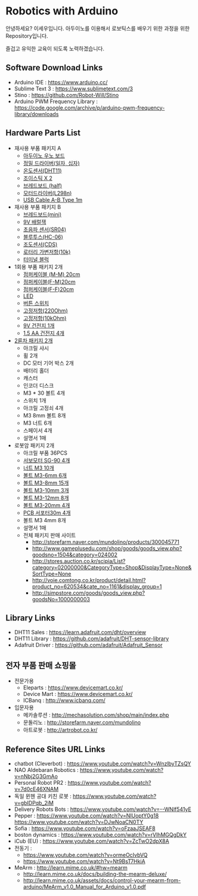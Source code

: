 # Robotics with Arduino
안녕하세요? 이세우입니다.
아두이노를 이용해서 로보틱스를 배우기 위한 과정을 위한 Repository입니다.

즐겁고 유익한 교육이 되도록 노력하겠습니다.

## Software Download Links

* Arduino IDE : https://www.arduino.cc/
* Sublime Text 3 : https://www.sublimetext.com/3
* Stino : https://github.com/Robot-Will/Stino
* Arduino PWM Frequency Library : https://code.google.com/archive/p/arduino-pwm-frequency-library/downloads

## Hardware Parts List
* 재사용 부품 패키지 A
	* [아두이노 우노 보드](http://mechasolution.com/shop/goods/goods_view.php?goodsno=71796&category=117001)
	* [정밀 드라이버(일자, 십자)](http://www.daisomall.co.kr/shop/goods_view.php?id=0000079820&search_text=%EC%A0%95%EB%B0%80%EB%93%9C%EB%9D%BC%EC%9D%B4%EB%B2%84)
	* [온도센서(DHT11)](http://storefarm.naver.com/mundolino/products/330773263?NaPm=ct%3Dj1uv9v1h%7Cci%3Dcheckout%7Ctr%3Dmyc%7Ctrx%3D%7Chk%3D95eeb71c9f8b20bfd144a2149fa353077a87d955)
	* [조이스틱 X 2](http://mechasolution.com/shop/goods/goods_view.php?&goodsno=712)
	* [브레드보드 (half)](http://mechasolution.com/shop/goods/goods_view.php?goodsno=7&category=134001)
	* [모터드라이버(L298n)](http://mechasolution.com/shop/goods/goods_view.php?goodsno=1221&category=131014)
	* [USB Cable A-B Type 1m](http://mechasolution.com/shop/goods/goods_view.php?goodsno=7655&category=136007)
* 재사용 부품 패키지 B
	* [브레드보드(mini)](http://mechasolution.com/shop/goods/goods_view.php?goodsno=181&category=134001)
	* [9V 배럴잭](http://mechasolution.com/shop/goods/goods_view.php?goodsno=33&category=136010)
	* [초음파 센서(SR04)](http://mechasolution.com/shop/goods/goods_view.php?&goodsno=119)
	* [블루투스(HC-06)](http://mechasolution.com/shop/goods/goods_view.php?goodsno=71794&category=054001)
	* [조도센서(CDS)](http://mechasolution.com/shop/goods/goods_view.php?goodsno=127751&category=129004)
	* [로터리 가변저항(10k)](http://mechasolution.com/shop/goods/goods_view.php?goodsno=8341&category=044016003)
	* [터미널 블럭](http://mechasolution.com/shop/goods/goods_view.php?goodsno=330571&category=061006)
* 1회용 부품 패키지 2개
  	* [점퍼케이블 (M-M) 20cm](http://mechasolution.com/shop/goods/goods_view.php?goodsno=540035&category=129003)
	* [점퍼케이블(F-M)20cm](http://mechasolution.com/shop/goods/goods_view.php?goodsno=540035&category=129003)
	* [점퍼케이블(F-F)20cm](http://mechasolution.com/shop/goods/goods_view.php?&goodsno=540335)
	* [LED](http://mechasolution.com/shop/goods/goods_view.php?goodsno=65&category=052001)
	* [버튼 스위치](http://www.eleparts.co.kr/front/basket.php)
	* [고정저항(220Ohm)](http://mechasolution.com/shop/goods/goods_view.php?goodsno=924&category=044016) 
	* [고정저항(10kOhm)](http://mechasolution.com/shop/goods/goods_view.php?goodsno=940&category=044016)
	* [9V 건전지 1개](http://mechasolution.com/shop/goods/goods_view.php?goodsno=539736&category=135001)
	* [1.5 AA 건전지 4개](http://mechasolution.com/shop/goods/goods_view.php?goodsno=772&category=135001)
* [2륜차 패키지 2개](http://mechasolution.com/shop/goods/goods_view.php?goodsno=329290&category=140012)	
  	* 아크릴 샤시
	* 휠 2개
	* DC 모터 기어 박스 2개
	* 배터리 홀더
	* 캐스터
	* 인코더 디스크
	* M3 * 30 볼트 4개
	* 스위치 1개
	* 아크릴 고정쇠 4개
	* M3 8mm 볼트 8개
	* M3 너트 6개
	* 스페이서 4개
	* 설명서 1매
* 로봇암 패키지 2개	
  	* 아크릴 부품 36PCS
	* [서보모터 SG-90 4개](http://mechasolution.com/shop/goods/goods_view.php?goodsno=71795&category=131006)
	* [너트 M3 10개](http://mechasolution.com/shop/goods/goods_view.php?goodsno=329807&category=134004002)
	* [볼트 M3-6mm 6개](http://mechasolution.com/shop/goods/goods_view.php?goodsno=427406&category=134004001)
	* [볼트 M3-8mm 15개](http://mechasolution.com/shop/goods/goods_view.php?goodsno=330463&category=134004001)
	* [볼트 M3-10mm 3개](http://mechasolution.com/shop/goods/goods_view.php?goodsno=329818&category=134004001)
	* [볼트 M3-12mm 8개](http://mechasolution.com/shop/goods/goods_view.php?goodsno=329819&category=134004001)
	* [볼트 M3-20mm 4개](http://mechasolution.com/shop/goods/goods_view.php?goodsno=329820&category=134004001)
	* [PCB 서포터30m 4개](http://mechasolution.com/shop/goods/goods_view.php?goodsno=8172&category=134006)
	* 볼트 M3 4mm 8개
	* 설명서 1매
	* 전체 패키지 판매 사이트
		* http://storefarm.naver.com/mundolino/products/300045771
		* http://www.gameplusedu.com/shop/goods/goods_view.php?goodsno=1504&category=024002
		* http://stores.auction.co.kr/scipia/List?category=02000000&CategoryType=Shop&DisplayType=None&SortType=None
		* http://voie.comtong.co.kr/product/detail.html?product_no=620534&cate_no=1161&display_group=1
		* http://simpstore.com/goods/goods_view.php?goodsNo=1000000003
	
## Library Links
* DHT11 Sales : https://learn.adafruit.com/dht/overview
* DHT11 Library : https://github.com/adafruit/DHT-sensor-library
* Adafruit Driver : https://github.com/adafruit/Adafruit_Sensor

## 전자 부품 판매 쇼핑몰
* 전문가용
	* Eleparts : https://www.devicemart.co.kr/
	* Device Mart : https://www.devicemart.co.kr/
	* ICBanq : http://www.icbanq.com/
* 입문자용
	* 메카솔루션 : http://mechasolution.com/shop/main/index.php
	* 문돌리노 : http://storefarm.naver.com/mundolino
	* 아트로봇 : http://artrobot.co.kr/

## Reference Sites URL Links
* chatbot (Cleverbot) : https://www.youtube.com/watch?v=WnzlbyTZsQY
* NAO Aldebaran Robotics : https://www.youtube.com/watch?v=nNbj2G3GmAo
* Personal Robot PR2 : https://www.youtube.com/watch?v=7d0cE46XNAM
* 독일 뮌헨 공대 키친 로봇 : https://www.youtube.com/watch?v=gbIDPqb_2iM
* Delivery Robots Bots : https://www.youtube.com/watch?v=--WNlf541yE
* Pepper : https://www.youtube.com/watch?v=NlUoptY0g18  https://www.youtube.com/watch?v=DJwNoaCN0TY
* Sofia : https://www.youtube.com/watch?v=oFzaaJSEAF8
* boston dynamics : https://www.youtube.com/watch?v=rVlhMGQgDkY
* iCub (EU) : https://www.youtube.com/watch?v=ZcTwO2dpX8A
* 전동기 :
  * https://www.youtube.com/watch?v=ormeOcIvbVQ
  * https://www.youtube.com/watch?v=Nt9BsT7HkiA
* MeArm : http://learn.mime.co.uk/#hw=mearm
	* http://learn.mime.co.uk/docs/building-the-mearm-deluxe/
	* http://learn.mime.co.uk/assets/docs/control-your-mearm-from-arduino/MeArm_v1.0_Manual_for_Arduino_v1.0.pdf

